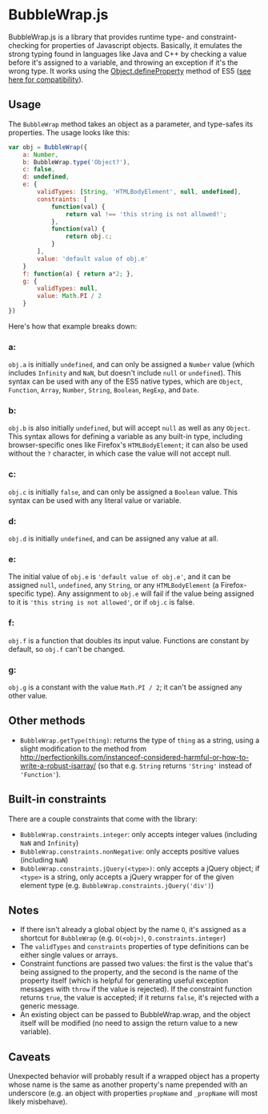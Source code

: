 BubbleWrap.js
=============

BubbleWrap.js is a library that provides runtime type- and constraint-checking for properties of Javascript objects. Basically, it emulates the strong typing found in languages like Java and C++ by checking a value before it's assigned to a variable, and throwing an exception if it's the wrong type. It works using the [Object.defineProperty][defineProperty] method of ES5 ([see here for compatibility][compatibility]).

  [defineProperty]: https://developer-new.mozilla.org/en-US/docs/JavaScript/Reference/Global_Objects/Object/defineProperty
  [compatibility]: https://developer-new.mozilla.org/en-US/docs/JavaScript/Reference/Global_Objects/Object/defineProperty#Browser_compatibility

Usage
-----

The `BubbleWrap` method takes an object as a parameter, and type-safes its properties. The usage looks like this:

```javascript
var obj = BubbleWrap({
	a: Number,
	b: BubbleWrap.type('Object?'),
	c: false,
	d: undefined,
	e: {
		validTypes: [String, 'HTMLBodyElement', null, undefined],
		constraints: [
			function(val) {
				return val !== 'this string is not allowed!';
			},
			function(val) {
				return obj.c;
			}
		],
		value: 'default value of obj.e'
	}
	f: function(a) { return a*2; },
	g: {
		validTypes: null,
		value: Math.PI / 2
	}
})
```

Here's how that example breaks down:

### a:
`obj.a` is initially `undefined`, and can only be assigned a `Number` value (which includes `Infinity` and `NaN`, but doesn't include `null` or `undefined`). This syntax can be used with any of the ES5 native types, which are `Object`, `Function`, `Array`, `Number`, `String`, `Boolean`, `RegExp`, and `Date`.

### b:
`obj.b` is also initially `undefined`, but will accept `null` as well as any `Object`. This syntax allows for defining a variable as any built-in type, including browser-specific ones like Firefox's `HTMLBodyElement`; it can also be used without the `?` character, in which case the value will not accept null.

### c:
`obj.c` is initially `false`, and can only be assigned a `Boolean` value. This syntax can be used with any literal value or variable.

### d:
`obj.d` is initially `undefined`, and can be assigned any value at all.

### e:
The initial value of `obj.e` is `'default value of obj.e'`, and it can be assigned `null`, `undefined`, any `String`, or any `HTMLBodyElement` (a Firefox-specific type). Any assignment to `obj.e` will fail if the value being assigned to it is `'this string is not allowed'`, or if `obj.c` is false.

### f:
`obj.f` is a function that doubles its input value. Functions are constant by default, so `obj.f` can't be changed.

### g:
`obj.g` is a constant with the value `Math.PI / 2`; it can't be assigned any other value.

Other methods
-------------
* `BubbleWrap.getType(thing)`: returns the type of `thing` as a string, using a slight modification to the method from <http://perfectionkills.com/instanceof-considered-harmful-or-how-to-write-a-robust-isarray/> (so that e.g. `String` returns `'String'` instead of `'Function'`).

Built-in constraints
--------------------
There are a couple constraints that come with the library:
* `BubbleWrap.constraints.integer`: only accepts integer values (including `NaN` and `Infinity`)
* `BubbleWrap.constraints.nonNegative`: only accepts positive values (including `NaN`)
* `BubbleWrap.constraints.jQuery(<type>)`: only accepts a jQuery object; if `<type>` is a string, only accepts a jQuery wrapper for of the given element type (e.g. `BubbleWrap.constraints.jQuery('div')`)

Notes
-----

* If there isn't already a global object by the name `O`, it's assigned as a shortcut for `BubbleWrap` (e.g. `O(<obj>)`, `O.constraints.integer`)
* The `validTypes` and `constraints` properties of type definitions can be either single values or arrays.
* Constraint functions are passed two values: the first is the value that's being assigned to the property, and the second is the name of the property itself (which is helpful for generating useful exception messages with `throw` if the value is rejected). If the constraint function returns `true`, the value is accepted; if it returns `false`, it's rejected with a generic message.
* An existing object can be passed to BubbleWrap.wrap, and the object itself will be modified (no need to assign the return value to a new variable).

Caveats
-------

Unexpected behavior will probably result if a wrapped object has a property whose name is the same as another property's name prepended with an underscore (e.g. an object with properties `propName` and `_propName` will most likely misbehave).
